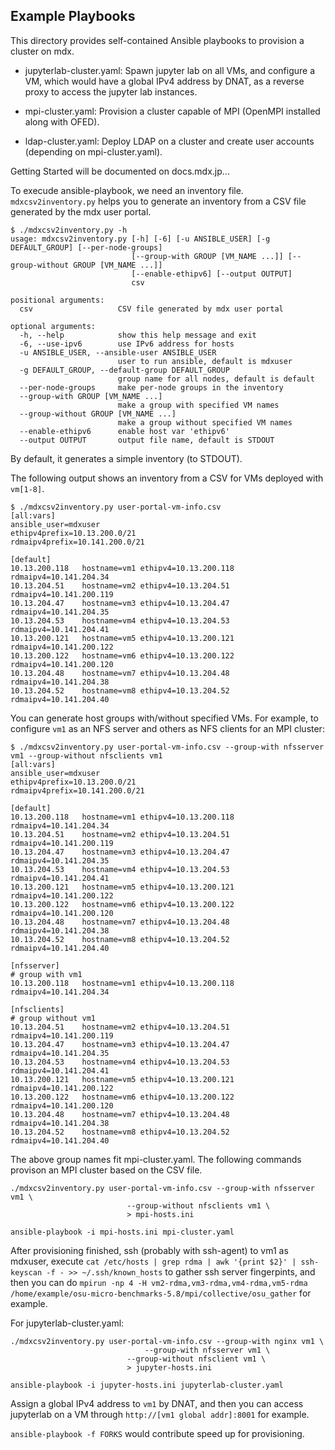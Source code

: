 ## Example Playbooks

This directory provides self-contained Ansible playbooks to provision
a cluster on mdx.

- jupyterlab-cluster.yaml: Spawn jupyter lab on all VMs, and configure
  a VM, which would have a global IPv4 address by DNAT, as a reverse
  proxy to access the jupyter lab instances.

- mpi-cluster.yaml: Provision a cluster capable of MPI (OpenMPI
  installed along with OFED).

- ldap-cluster.yaml: Deploy LDAP on a cluster and create user
  accounts (depending on mpi-cluster.yaml).

Getting Started will be documented on docs.mdx.jp...


To execude ansible-playbook, we need an inventory
file. `mdxcsv2inventory.py` helps you to generate an inventory from a
CSV file generated by the mdx user portal.

```shell-session
$ ./mdxcsv2inventory.py -h
usage: mdxcsv2inventory.py [-h] [-6] [-u ANSIBLE_USER] [-g DEFAULT_GROUP] [--per-node-groups]
                           [--group-with GROUP [VM_NAME ...]] [--group-without GROUP [VM_NAME ...]]
                           [--enable-ethipv6] [--output OUTPUT]
                           csv

positional arguments:
  csv                   CSV file generated by mdx user portal

optional arguments:
  -h, --help            show this help message and exit
  -6, --use-ipv6        use IPv6 address for hosts
  -u ANSIBLE_USER, --ansible-user ANSIBLE_USER
                        user to run ansible, default is mdxuser
  -g DEFAULT_GROUP, --default-group DEFAULT_GROUP
                        group name for all nodes, default is default
  --per-node-groups     make per-node groups in the inventory
  --group-with GROUP [VM_NAME ...]
                        make a group with specified VM names
  --group-without GROUP [VM_NAME ...]
                        make a group without specified VM names
  --enable-ethipv6      enable host var 'ethipv6'
  --output OUTPUT       output file name, default is STDOUT
```

By default, it generates a simple inventory (to STDOUT).

The following output shows an inventory from a CSV for VMs deployed
with `vm[1-8]`.

```shell-session
$ ./mdxcsv2inventory.py user-portal-vm-info.csv
[all:vars]
ansible_user=mdxuser
ethipv4prefix=10.13.200.0/21
rdmaipv4prefix=10.141.200.0/21

[default]
10.13.200.118   hostname=vm1 ethipv4=10.13.200.118   rdmaipv4=10.141.204.34  
10.13.204.51    hostname=vm2 ethipv4=10.13.204.51    rdmaipv4=10.141.200.119 
10.13.204.47    hostname=vm3 ethipv4=10.13.204.47    rdmaipv4=10.141.204.35  
10.13.204.53    hostname=vm4 ethipv4=10.13.204.53    rdmaipv4=10.141.204.41  
10.13.200.121   hostname=vm5 ethipv4=10.13.200.121   rdmaipv4=10.141.200.122 
10.13.200.122   hostname=vm6 ethipv4=10.13.200.122   rdmaipv4=10.141.200.120 
10.13.204.48    hostname=vm7 ethipv4=10.13.204.48    rdmaipv4=10.141.204.38  
10.13.204.52    hostname=vm8 ethipv4=10.13.204.52    rdmaipv4=10.141.204.40 

```

You can generate host groups with/without specified VMs. For example,
to configure `vm1` as an NFS server and others as NFS clients for an
MPI cluster:

```shell-session
$ ./mdxcsv2inventory.py user-portal-vm-info.csv --group-with nfsserver vm1 --group-without nfsclients vm1
[all:vars]
ansible_user=mdxuser
ethipv4prefix=10.13.200.0/21
rdmaipv4prefix=10.141.200.0/21

[default]
10.13.200.118   hostname=vm1 ethipv4=10.13.200.118   rdmaipv4=10.141.204.34  
10.13.204.51    hostname=vm2 ethipv4=10.13.204.51    rdmaipv4=10.141.200.119 
10.13.204.47    hostname=vm3 ethipv4=10.13.204.47    rdmaipv4=10.141.204.35  
10.13.204.53    hostname=vm4 ethipv4=10.13.204.53    rdmaipv4=10.141.204.41  
10.13.200.121   hostname=vm5 ethipv4=10.13.200.121   rdmaipv4=10.141.200.122 
10.13.200.122   hostname=vm6 ethipv4=10.13.200.122   rdmaipv4=10.141.200.120 
10.13.204.48    hostname=vm7 ethipv4=10.13.204.48    rdmaipv4=10.141.204.38  
10.13.204.52    hostname=vm8 ethipv4=10.13.204.52    rdmaipv4=10.141.204.40  

[nfsserver]
# group with vm1
10.13.200.118   hostname=vm1 ethipv4=10.13.200.118   rdmaipv4=10.141.204.34  

[nfsclients]
# group without vm1
10.13.204.51    hostname=vm2 ethipv4=10.13.204.51    rdmaipv4=10.141.200.119 
10.13.204.47    hostname=vm3 ethipv4=10.13.204.47    rdmaipv4=10.141.204.35  
10.13.204.53    hostname=vm4 ethipv4=10.13.204.53    rdmaipv4=10.141.204.41  
10.13.200.121   hostname=vm5 ethipv4=10.13.200.121   rdmaipv4=10.141.200.122 
10.13.200.122   hostname=vm6 ethipv4=10.13.200.122   rdmaipv4=10.141.200.120 
10.13.204.48    hostname=vm7 ethipv4=10.13.204.48    rdmaipv4=10.141.204.38  
10.13.204.52    hostname=vm8 ethipv4=10.13.204.52    rdmaipv4=10.141.204.40

```

The above group names fit mpi-cluster.yaml. The following commands
provison an MPI cluster based on the CSV file.

```shell-session
./mdxcsv2inventory.py user-portal-vm-info.csv --group-with nfsserver vm1 \
  					      --group-without nfsclients vm1 \
					      > mpi-hosts.ini

ansible-playbook -i mpi-hosts.ini mpi-cluster.yaml
```

After provisioning finished, ssh (probably with ssh-agent) to vm1 as
mdxuser, execute `cat /etc/hosts | grep rdma | awk '{print $2}' |
ssh-keyscan -f - >> ~/.ssh/known_hosts` to gather ssh server
fingerpints, and then you can do `mpirun -np 4 -H
vm2-rdma,vm3-rdma,vm4-rdma,vm5-rdma
/home/example/osu-micro-benchmarks-5.8/mpi/collective/osu_gather` for example.


For jupyterlab-cluster.yaml:

```shell-session
./mdxcsv2inventory.py user-portal-vm-info.csv --group-with nginx vm1 \
		      			      --group-with nfsserver vm1 \
					      --group-without nfsclient vm1 \
					      > jupyter-hosts.ini

ansible-playbook -i jupyter-hosts.ini jupyterlab-cluster.yaml
```

Assign a global IPv4 address to `vm1` by DNAT, and then you can access
jupyterlab on a VM through `http://[vm1 global addr]:8001` for
example.

`ansible-playbook -f FORKS` would contribute speed up for provisioning.